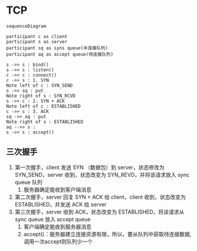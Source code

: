 # TCP

```mermaid
sequenceDiagram

participant c as client
participant s as server
participant sq as syns queue(半连接队列)
participant aq as accept queue(待连接队列)

s ->> s : bind()
s ->> s : listen()
c ->> c : connect()
c ->> s : 1. SYN
Note left of c : SYN_SEND
s ->> sq : put
Note right of s : SYN_RCVD
s ->> c : 2. SYN + ACK
Note left of c : ESTABLISHED
c ->> s : 3. ACK
sq ->> aq : put
Note right of s : ESTABLISHED
aq -->> s : 
s ->> s : accept()
```

## 三次握手

1. 第一次握手，client 发送 SYN （数据包）到 server，状态修改为 SYN_SEND，server 收到，状态改变为 SYN_REVD，并将该请求放入 sync queue 队列
   1. 服务器确定能收到客户端消息
2. 第二次握手，server 回复 SYN + ACK 给 client，client 收到，状态改变为 ESTABLISHED，并发送 ACK 给 server
3. 第三次握手，server 收到 ACK，状态改变为 ESTABLISHED，将该请求从 sync queue 放入 accept queue
   1. 客户端确定能收到服务器消息
   2. accept()：服务器建立连接资源有限，所以，要从队列中获取待连接数据,调用一次accept则队列少一个